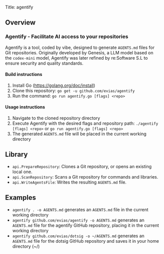  Title: agentify

## Overview

### Agentify - Facilitate AI access to your repositories

Agentify is a tool, coded by vibe, designed to generate `AGENTS.md` files for Git repositories. Originally developed by Genesìs, a LLM model based on the `codex-mini` model, Agentify was later refined by re:Software S.L to ensure security and quality standards.

#### Build instructions

1. Install Go (https://golang.org/doc/install)
2. Clone this repository: `go get -u github.com/evias/agentify`
3. Run the command: `go run agentify.go [flags] <repo>`

#### Usage instructions

1. Navigate to the cloned repository directory
2. Execute Agentify with the desired flags and repository path: `./agentify [flags] <repo>` or `go run agentify.go [flags] <repo>`
3. The generated `AGENTS.md` file will be placed in the current working directory

## Library

- `api.PrepareRepository`: Clones a Git repository, or opens an existing local one.
- `api.ScanRepository`: Scans a Git repository for commands and libraries.
- `api.WriteAgentsFile`: Writes the resulting `AGENTS.md` file.

## Examples

- `agentify . -o AGENTS.md` generates an `AGENTS.md` file in the current working directory
- `agentify github.com/evias/agentify -o AGENTS.md` generates an `AGENTS.md` file for the agentify GitHub repository, placing it in the current working directory
- `agentify github.com/evias/dotsig -o ~/AGENTS.md` generates an `AGENTS.md` file for the dotsig GitHub repository and saves it in your home directory (~/)